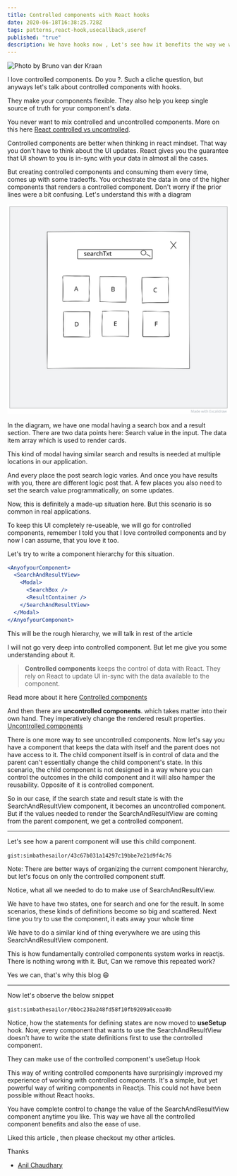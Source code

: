 ```yaml
---
title: Controlled components with React hooks
date: 2020-06-18T16:38:25.728Z
tags: patterns,react-hook,usecallback,useref
published: "true"
description: We have hooks now , Let's see how it benefits the way we write controlled components today.
---
```


![Photo by Bruno van der Kraan](https://images.unsplash.com/photo-1519819850695-afeaed86c0a3?ixlib=rb-1.2.1&ixid=eyJhcHBfaWQiOjEyMDd9&auto=format&fit=crop&w=400&q=80)

I love controlled components. Do you ?. Such a cliche question, but anyways let's talk about controlled components with hooks.

They make your components flexible. They also help you keep single source of truth for your component's data.

You never want to mix controlled and uncontrolled components. More on this here [React controlled vs uncontrolled](https://reactjs.org/docs/glossary.html#controlled-vs-uncontrolled-components).

Controlled components are better when thinking in react mindset. That way you don't have to think about the UI updates. React gives you the guarantee that UI shown to you is in-sync with your data in almost all the cases.

But creating controlled components and consuming them every time, comes up with some tradeoffs. You orchestrate the data in one of the higher components that renders a controlled component. Don't worry if the prior lines were a bit confusing. Let's understand this with a diagram

![Problem Visual Image](./example2.svg)

In the diagram, we have one modal having a search box and a result section. There are two data points here:
Search value in the input.
The data item array which is used to render cards.

This kind of modal having similar search and results is needed at multiple locations in our application.

And every place the post search logic varies. And once you have results with you, there are different logic post that. A few places you also need to set the search value programmatically, on some updates.

Now, this is definitely a made-up situation here. But this scenario is so common in real applications.

To keep this UI completely re-useable, we will go for controlled components, remember I told you that I love controlled components and by now I can assume, that you love it too.

Let's try to write a component hierarchy for this situation.

```jsx
<AnyofyourComponent>
  <SearchAndResultView>
    <Modal>
      <SearchBox />
      <ResultContainer />
    </SearchAndResultView>
  </Modal>
</AnyofyourComponent>
```

This will be the rough hierarchy, we will talk in rest of the article

I will not go very deep into controlled component. But let me give you some understanding about it.

> **Controlled components** keeps the control of data with React. They rely on React to update UI in-sync with the data available to the component.

Read more about it here [Controlled components](https://reactjs.org/docs/forms.html#controlled-components)

And then there are **uncontrolled components**. which takes matter into their own hand. They imperatively change the rendered result properties. [Uncontrolled components](https://reactjs.org/docs/uncontrolled-components.html#gatsby-focus-wrapper)

There is one more way to see uncontrolled components. Now let's say you have a component that keeps the data with itself and the parent does not have access to it. The child component itself is in control of data and the parent can't essentially change the child component's state. In this scenario, the child component is not designed in a way where you can control the outcomes in the child component and it will also hamper the reusability. Opposite of it is controlled component.

So in our case, if the search state and result state is with the SearchAndResultView component, it becomes an uncontrolled component.
But if the values needed to render the SearchAndResultView are coming from the parent component, we get a controlled component.

---

Let's see how a parent component will use this child component.

`gist:simbathesailor/43c67b031a14297c19bbe7e21d9f4c76`

Note: There are better ways of organizing the current component hierarchy, but let's focus on only the controlled component stuff.

Notice, what all we needed to do to make use of SearchAndResultView.

We have to have two states, one for search and one for the result. In some scenarios, these kinds of definitions become so big and scattered. Next time you try to use the component, it eats away your whole time

We have to do a similar kind of thing everywhere we are using this SearchAndResultView component.

This is how fundamentally controlled components system works in reactjs. There is nothing wrong with it. But, Can we remove this repeated work?

Yes we can, that's why this blog 😄

---

Now let's observe the below snippet

`gist:simbathesailor/0bbc238a248fd58f10fb9209a0ceaa0b`

Notice, how the statements for defining states are now moved to **useSetup** hook. Now, every component that wants to use the SearchAndResultView doesn't have to write the state definitions first to use the controlled component.

They can make use of the controlled component's useSetup Hook

This way of writing controlled components have surprisingly improved my experience of working with controlled components. It's a simple, but yet powerful way of writing components in Reactjs. This could not have been possible without React hooks.

You have complete control to change the value of the SearchAndResultView component anytime you like. This way we have all the controlled component benefits and also the ease of use.

Liked this article , then please checkout my other articles.

Thanks

- [Anil Chaudhary](https://twitter.com/simbatheesailor)
